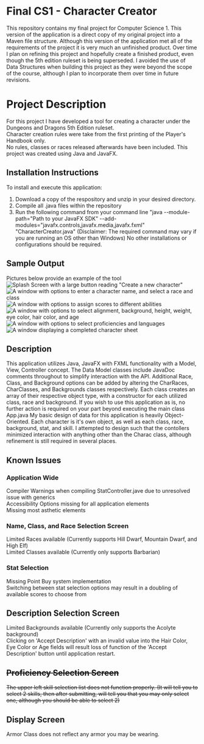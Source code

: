 # Final CS1 - Character Creator

This repository contains my final project for Computer Science 1. This version of the application is a direct copy of my original project into a Maven file structure.  Although this version of the application met all of the requirements of the project it is very much an unfinished product.  Over time I plan on refining this project and hopefully create a finished product, even though the 5th edition ruleset is being superseded.  I avoided the use of Data Structures when building this project as they were beyond the scope of the course, although I plan to incorporate them over time in future revisions.

# Project Description

For this project I have developed a tool for creating a character under the Dungeons and Dragons 5th Edition ruleset.  
Character creation rules were take from the first printing of the Player's Handbook only.  
No rules, classes or races released afterwards have been included.  This project was created using Java and JavaFX.

## Installation Instructions
To install and execute this application:
1. Download a copy of the respository and unzip in your desired directory.  
2. Compile all .java files within the repository
3. Run the following command from your command line "java --module-path="Path to your JavaFX SDK" --add-modules="javafx.controls,javafx.media,javafx.fxml" "CharacterCreator.java"
(Disclaimer:  The required command may vary if you are running an OS other than Windows)
No other installations or configurations should be required.

## Sample Output
Pictures below provide an example of the tool
![Splash Screen with a large button reading "Create a new character"](/img/SplashScreen.jpg "Character Creator Splash Screen")
![A window with options to enter a character name, and select a race and class](/img/NameRaceClass.jpg "Name, Race, and Class Selection Screen")
![A window with options to assign scores to different abilities](/img/Stats.jpg "Stat Selection Screen")
![A window with options to select alignment, background, height, weight, eye color, hair color, and age](/img/Description.jpg "Character Description Screen")
![A window with options to select proficiencies and languages](/img/Proficiency.jpg "Proficiency Selection Screen")
![A window displaying a completed character sheet](/img/Display.jpg "Character Display Screen")

## Description
This application utilizes Java, JavaFX with FXML functionality with a Model, 
View, Controller concept.  The Data Model classes include JavaDoc comments 
throughout to simplify interaction with the API.  Additional Race, Class, and 
Background options can be added by altering the CharRaces, CharClasses, and 
Backgrounds classes respectively.  Each class creates an array of their 
respective object type, with a constructor for each utilized class, race and 
background.  If you wish to use this application as is, no further action is
required on your part beyond executing the main class App.java
My basic design of data for this application is heavily Object-Oriented.  Each 
character is it's own object, as well as each class, race, background, stat, and 
skill.  I attempted to design such that the contollers minimized interaction with 
anything other than the Charac class, although refinement is still required in 
several places.

## Known Issues

### Application Wide
Compiler Warnings when compiling StatController.jave due to unresolved issue with generics</br>
Accessibility Options missing for all application elements</br>
Missing most asthetic elements

### Name, Class, and Race Selection Screen
Limited Races available (Currently supports Hill Dwarf, Mountain Dwarf, and High Elf)</br>
Limited Classes available (Currently only supports Barbarian)</br>

### Stat Selection
Missing Point Buy system implementation</br>
Switching between stat selection options may result in a doubling of available scores to choose from</br>

## Description Selection Screen
Limited Backgrounds available (Currently only supports the Acolyte background)</br>
Clicking on 'Accept Description' with an invalid value into the Hair Color, Eye Color or Age fields will result loss of function of the 'Accept Description' button until application restart.</br>

## ~~Proficiency Selection Screen~~
~~The upper left skill selection list does not function properly. (It will tell you to select 2 skills, then after submitting, will tell you that you may only select one, although you should be able to select 2)~~</br>

## Display Screen
Armor Class does not reflect any armor you may be wearing.
